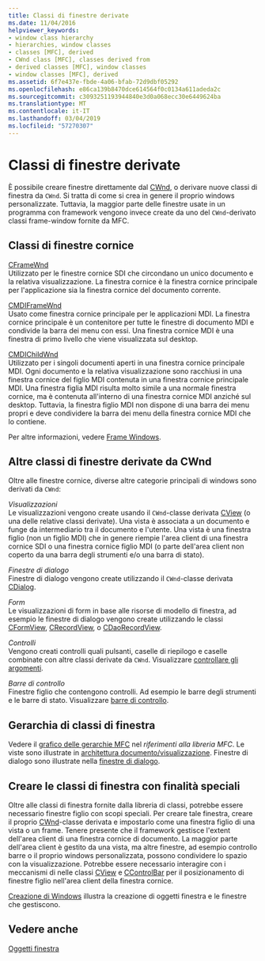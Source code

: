 ```yaml
---
title: Classi di finestre derivate
ms.date: 11/04/2016
helpviewer_keywords:
- window class hierarchy
- hierarchies, window classes
- classes [MFC], derived
- CWnd class [MFC], classes derived from
- derived classes [MFC], window classes
- window classes [MFC], derived
ms.assetid: 6f7e437e-fbde-4a06-bfab-72d9dbf05292
ms.openlocfilehash: e86ca139b8470dce614564f0c0134a611adeda2c
ms.sourcegitcommit: c3093251193944840e3d0a068ecc30e6449624ba
ms.translationtype: MT
ms.contentlocale: it-IT
ms.lasthandoff: 03/04/2019
ms.locfileid: "57270307"
---
```

# <a name="derived-window-classes"></a>Classi di finestre derivate

È possibile creare finestre direttamente dal [CWnd](../mfc/reference/cwnd-class.md), o derivare nuove classi di finestra da `CWnd`. Si tratta di come si crea in genere il proprio windows personalizzate. Tuttavia, la maggior parte delle finestre usate in un programma con framework vengono invece create da uno del `CWnd`-derivato classi frame-window fornite da MFC.

## <a name="frame-window-classes"></a>Classi di finestre cornice

[CFrameWnd](../mfc/reference/cframewnd-class.md)<br/>
Utilizzato per le finestre cornice SDI che circondano un unico documento e la relativa visualizzazione. La finestra cornice è la finestra cornice principale per l'applicazione sia la finestra cornice del documento corrente.

[CMDIFrameWnd](../mfc/reference/cmdiframewnd-class.md)<br/>
Usato come finestra cornice principale per le applicazioni MDI. La finestra cornice principale è un contenitore per tutte le finestre di documento MDI e condivide la barra dei menu con essi. Una finestra cornice MDI è una finestra di primo livello che viene visualizzata sul desktop.

[CMDIChildWnd](../mfc/reference/cmdichildwnd-class.md)<br/>
Utilizzato per i singoli documenti aperti in una finestra cornice principale MDI. Ogni documento e la relativa visualizzazione sono racchiusi in una finestra cornice del figlio MDI contenuta in una finestra cornice principale MDI. Una finestra figlia MDI risulta molto simile a una normale finestra cornice, ma è contenuta all'interno di una finestra cornice MDI anziché sul desktop. Tuttavia, la finestra figlio MDI non dispone di una barra dei menu propri e deve condividere la barra dei menu della finestra cornice MDI che lo contiene.

Per altre informazioni, vedere [Frame Windows](../mfc/frame-windows.md).

## <a name="other-window-classes-derived-from-cwnd"></a>Altre classi di finestre derivate da CWnd

Oltre alle finestre cornice, diverse altre categorie principali di windows sono derivati da `CWnd`:

*Visualizzazioni*<br/>
Le visualizzazioni vengono create usando il `CWnd`-classe derivata [CView](../mfc/reference/cview-class.md) (o una delle relative classi derivate). Una vista è associata a un documento e funge da intermediario tra il documento e l'utente. Una vista è una finestra figlio (non un figlio MDI) che in genere riempie l'area client di una finestra cornice SDI o una finestra cornice figlio MDI (o parte dell'area client non coperto da una barra degli strumenti e/o una barra di stato).

*Finestre di dialogo*<br/>
Finestre di dialogo vengono create utilizzando il `CWnd`-classe derivata [CDialog](../mfc/reference/cdialog-class.md).

*Form*<br/>
Le visualizzazioni di form in base alle risorse di modello di finestra, ad esempio le finestre di dialogo vengono create utilizzando le classi [CFormView](../mfc/reference/cformview-class.md), [CRecordView](../mfc/reference/crecordview-class.md), o [CDaoRecordView](../mfc/reference/cdaorecordview-class.md).

*Controlli*<br/>
Vengono creati controlli quali pulsanti, caselle di riepilogo e caselle combinate con altre classi derivate da `CWnd`. Visualizzare [controllare gli argomenti](../mfc/controls-mfc.md).

*Barre di controllo*<br/>
Finestre figlio che contengono controlli. Ad esempio le barre degli strumenti e le barre di stato. Visualizzare [barre di controllo](../mfc/control-bars.md).

## <a name="window-class-hierarchy"></a>Gerarchia di classi di finestra

Vedere il [grafico delle gerarchie MFC](../mfc/hierarchy-chart.md) nel *riferimenti alla libreria MFC*. Le viste sono illustrate in [architettura documento/visualizzazione](../mfc/document-view-architecture.md). Finestre di dialogo sono illustrate nella [finestre di dialogo](../mfc/dialog-boxes.md).

## <a name="creating-your-own-special-purpose-window-classes"></a>Creare le classi di finestra con finalità speciali

Oltre alle classi di finestra fornite dalla libreria di classi, potrebbe essere necessario finestre figlio con scopi speciali. Per creare tale finestra, creare il proprio [CWnd](../mfc/reference/cwnd-class.md)-classe derivata e impostarlo come una finestra figlio di una vista o un frame. Tenere presente che il framework gestisce l'extent dell'area client di una finestra cornice di documento. La maggior parte dell'area client è gestito da una vista, ma altre finestre, ad esempio controllo barre o il proprio windows personalizzata, possono condividere lo spazio con la visualizzazione. Potrebbe essere necessario interagire con i meccanismi di nelle classi [CView](../mfc/reference/cview-class.md) e [CControlBar](../mfc/reference/ccontrolbar-class.md) per il posizionamento di finestre figlio nell'area client della finestra cornice.

[Creazione di Windows](../mfc/creating-windows.md) illustra la creazione di oggetti finestra e le finestre che gestiscono.

## <a name="see-also"></a>Vedere anche

[Oggetti finestra](../mfc/window-objects.md)

